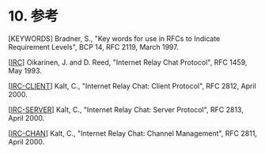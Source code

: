 # 10. 参考

[KEYWORDS]
Bradner, S., "Key words for use in RFCs to Indicate Requirement Levels", BCP 14, RFC 2119, March 1997.

[[IRC](https://solareenlo.com/rfc1459)]
Oikarinen, J. and D. Reed, "Internet Relay Chat Protocol", RFC 1459, May 1993.

[[IRC-CLIENT](https://solareenlo.com/rfc2812)]
Kalt, C., "Internet Relay Chat: Client Protocol", RFC 2812, April 2000.

[[IRC-SERVER](https://solareenlo.com/rfc2813)]
Kalt, C., "Internet Relay Chat: Server Protocol", RFC 2813, April 2000.

[[IRC-CHAN](https://solareenlo.com/rfc2811)]
Kalt, C., "Internet Relay Chat: Channel Management", RFC 2811, April 2000.
